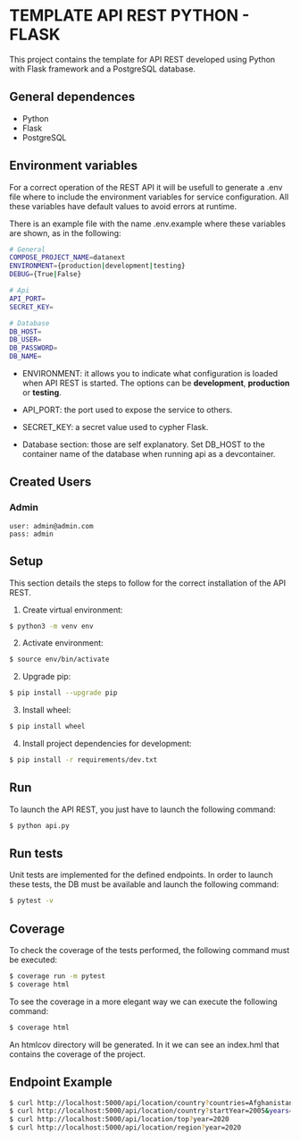 # TEMPLATE API REST PYTHON - FLASK

This project contains the template for API REST developed using Python with Flask framework and a PostgreSQL database.

## General dependences

- Python
- Flask
- PostgreSQL

## Environment variables

For a correct operation of the REST API it will be usefull to generate a .env file where to include the environment variables for service configuration. All these variables have default values to avoid errors at runtime.

There is an example file with the name .env.example where these variables are shown, as in the following:

```bash
# General
COMPOSE_PROJECT_NAME=datanext
ENVIRONMENT={production|development|testing}
DEBUG={True|False}

# Api
API_PORT=
SECRET_KEY=

# Database
DB_HOST=
DB_USER=
DB_PASSWORD=
DB_NAME=
```

- ENVIRONMENT: it allows you to indicate what configuration is loaded when API REST is started. The options can be **development**, **production** or **testing**.

- API_PORT: the port used to expose the service to others.

- SECRET_KEY: a secret value used to cypher Flask.

- Database section: those are self explanatory. Set DB_HOST to the container name of the database when running api as a devcontainer.

## Created Users

### Admin

```
user: admin@admin.com
pass: admin
```

## Setup

This section details the steps to follow for the correct installation of the API REST.

1. Create virtual environment:

```bash
$ python3 -m venv env
```

2. Activate environment:

```bash
$ source env/bin/activate
```

2. Upgrade pip:

```bash
$ pip install --upgrade pip
```

3. Install wheel:

```bash
$ pip install wheel
```

4. Install project dependencies for development:

```bash
$ pip install -r requirements/dev.txt
```

## Run

To launch the API REST, you just have to launch the following command:

```bash
$ python api.py
```

## Run tests

Unit tests are implemented for the defined endpoints. In order to launch these tests, the DB must be available and launch the following command:

```bash
$ pytest -v
```

## Coverage

To check the coverage of the tests performed, the following command must be executed:

```bash
$ coverage run -m pytest
$ coverage html
```

To see the coverage in a more elegant way we can execute the following command:

```bash
$ coverage html
```

An htmlcov directory will be generated. In it we can see an index.hml that contains the coverage of the project.

## Endpoint Example

```bash
$ curl http://localhost:5000/api/location/country?countries=Afghanistan,Albania&startYear=2005&years=2
$ curl http://localhost:5000/api/location/country?startYear=2005&years=10
$ curl http://localhost:5000/api/location/top?year=2020
$ curl http://localhost:5000/api/location/region?year=2020
```
